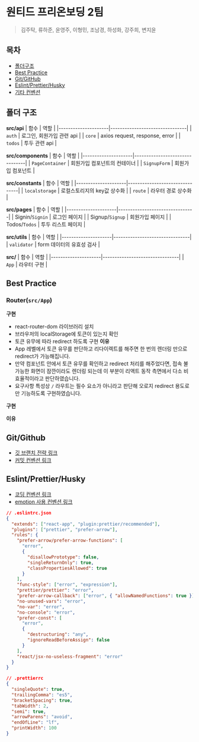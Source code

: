 # 원티드 프리온보딩 2팀
> 김주탁, 류하준, 윤영주, 이형민, 조남경, 하성화, 강주희, 변지윤

## 목차
- [폴더구조](#폴더구조)
- [Best Practice](#Best-Practice)
- [Git/GitHub](#Git/GitHub)
- [Eslint/Prettier/Husky](#Eslint/Prettier/Husky)
- [기타 컨벤션](#기타-컨벤션)

## 폴더 구조
__src/api__
| 함수                 | 역할                            |
|---------------------|--------------------------------|
| `auth`              | 로그인, 회원가입 관련 api           |
| `core`              | axios request, response, error |
| `todos`             | 투두 관련 api                    |

__src/components__
| 함수                 | 역할                            |
|---------------------|--------------------------------|
| `PageContainer`     | 회원가입 컴포넌트의 컨테이너          |
| `SignupForm`        | 회원가입 컴포넌트                  |

__src/constants__
| 함수                 | 역할                            |
|---------------------|--------------------------------|
| `localstorage`      | 로컬스토리지의 key값 상수화         |
| `route`             | 라우터 경로 상수화                 |

__src/pages__
| 함수                 | 역할                            |
|---------------------|--------------------------------|
| Signin/`Signin`     | 로그인 페이지                     |
| Signup/`Signup`     | 회원가입 페이지                    |
| Todos/`Todos`       | 투두 리스트 페이지                 |

__src/utils__
| 함수                 | 역할                            |
|---------------------|--------------------------------|
| `validator`         | form 데이터의 유효성 검사           |

__src/__
| 함수                 | 역할                            |
|---------------------|--------------------------------|
| `App`               | 라우터 구현                       |


## Best Practice

### Router(`src/App`)
__구현__
- react-router-dom 라이브러리 설치
- 브라우저의 localStorage에 토큰이 있는지 확인
- 토큰 유무에 따라 redirect 하도록 구현
__이유__
- App 레벨에서 토큰 유무를 판단하고 리다이렉트를 해주면 한 번의 렌더링 만으로 redirect가 가능해집니다.
- 만약 컴포넌트 안에서 토큰 유무를 확인하고 redirect 처리를 해주었다면, 접속 불가능한 화면이 잠깐이라도 렌더링 되는데 이 부분이 리액트 동작 측면에서 다소 비효율적이라고 판단하였습니다.
- 요구사항 특성상 `/` 라우트는 필수 요소가 아니라고 판단해 오로지 redirect 용도로만 기능하도록 구현하였습니다.

__구현__

__이유__


## Git/Github
- [깃 브랜치 전략 링크](https://github.com/wanted-pre-onboarding-fe-6th-team2/todo-list/wiki/git-branch-%EC%A0%84%EB%9E%B5)
- [커밋 컨벤션 링크](https://github.com/wanted-pre-onboarding-fe-6th-team2/todo-list/wiki/%EC%BB%A4%EB%B0%8B-%EC%BB%A8%EB%B2%A4%EC%85%98)

## Eslint/Prettier/Husky
- [코딩 컨벤션 링크](https://github.com/wanted-pre-onboarding-fe-6th-team2/todo-list/wiki/%EC%BD%94%EB%94%A9-%EC%BB%A8%EB%B2%A4%EC%85%98)
- [emotion 사용 컨벤션 링크](https://github.com/wanted-pre-onboarding-fe-6th-team2/todo-list/wiki/emotion-%EC%82%AC%EC%9A%A9-%EC%BB%A8%EB%B2%A4%EC%85%98)

```JSON
// .eslintrc.json
{
  "extends": ["react-app", "plugin:prettier/recommended"],
  "plugins": ["prettier", "prefer-arrow"],
  "rules": {
    "prefer-arrow/prefer-arrow-functions": [
      "error",
      {
        "disallowPrototype": false,
        "singleReturnOnly": true,
        "classPropertiesAllowed": true
      }
    ],
    "func-style": ["error", "expression"],
    "prettier/prettier": "error",
    "prefer-arrow-callback": ["error", { "allowNamedFunctions": true }],
    "no-unused-vars": "error",
    "no-var": "error",
    "no-console": "error",
    "prefer-const": [
      "error",
      {
        "destructuring": "any",
        "ignoreReadBeforeAssign": false
      }
    ],
    "react/jsx-no-useless-fragment": "error"
  }
}
```

```JSON
// .prettierrc
{
  "singleQuote": true,
  "trailingComma": "es5",
  "bracketSpacing": true,
  "tabWidth": 2,
  "semi": true,
  "arrowParens": "avoid",
  "endOfLine": "lf",
  "printWidth": 100
}
```
